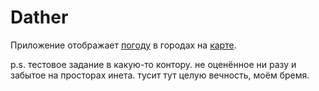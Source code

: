 # Dather
Приложение отображает [погоду](https://openweathermap.org/) в городах на [карте](https://cloud.google.com/maps-platform/).

p.s. тестовое задание в какую-то контору. не оценённое ни разу и забытое на просторах инета. тусит тут целую вечность, моём бремя.
